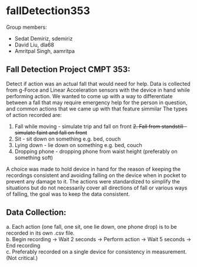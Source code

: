 # fallDetection353

Group members:
* Sedat Demiriz, sdemiriz
* David Liu, dla68
* Amritpal Singh, aamritpa

## Fall Detection Project CMPT 353:

Detect if action was an actual fall that would need for help. Data is collected from g-Force and Linear Acceleration sensors with the device in hand while performing action. We wanted to come up with a way to differentiate between a fall that may require emergency help for the person in question, and common actions that we came up with that feature simmilar The types of action recorded are:

  1. Fall while moving      - simulate trip and fall on front
  ~~2. Fall from standstill   - simulate faint and fall on front~~
  2. Sit                    - sit down on something e.g. bed, couch
  3. Lying down             - lie down on something e.g. bed, couch
  4. Dropping phone         - dropping phone from waist height (preferably on something soft)
  
A choice was made to hold device in hand for the reason of keeping the recordings consistent and avoiding falling on the device when in pocket to prevent any damage to it. The actions were standardized to simplify the situations but do not necessarily cover all directions of fall or various ways of falling, the goal was to keep the data consistent.

## Data Collection: 

  a. Each action (one fall, one sit, one lie down, one phone drop) is to be recorded in its own .csv file.  
  b. Begin recording -> Wait 2 seconds -> Perform action -> Wait 5 seconds -> End recording  
  c. Preferably recorded on a single device for consistency in measurement. (Not critical.)
